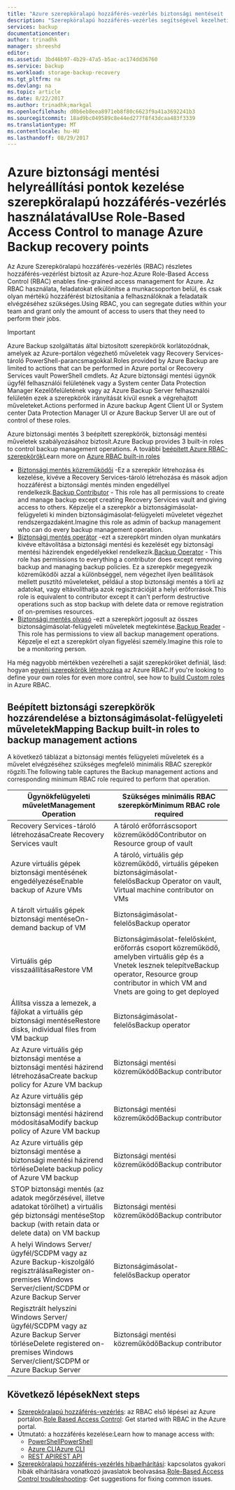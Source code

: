 ```yaml
---
title: "Azure szerepköralapú hozzáférés-vezérlés biztonsági mentéseit |} Microsoft Docs"
description: "Szerepköralapú hozzáférés-vezérlés segítségével kezelheti a biztonságimásolat-felügyeleti műveletek a Recovery Services-tároló elérésére."
services: backup
documentationcenter: 
author: trinadhk
manager: shreeshd
editor: 
ms.assetid: 3bd46b97-4b29-47a5-b5ac-ac174dd36760
ms.service: backup
ms.workload: storage-backup-recovery
ms.tgt_pltfrm: na
ms.devlang: na
ms.topic: article
ms.date: 8/22/2017
ms.author: trinadhk;markgal
ms.openlocfilehash: d0b6eb8eea8971eb8f80c6623f9a41a3692241b3
ms.sourcegitcommit: 18ad9bc049589c8e44ed277f8f43dcaa483f3339
ms.translationtype: MT
ms.contentlocale: hu-HU
ms.lasthandoff: 08/29/2017
---
```

# <a name="use-role-based-access-control-to-manage-azure-backup-recovery-points"></a><span data-ttu-id="a1492-103">Azure biztonsági mentési helyreállítási pontok kezelése szerepköralapú hozzáférés-vezérlés használatával</span><span class="sxs-lookup"><span data-stu-id="a1492-103">Use Role-Based Access Control to manage Azure Backup recovery points</span></span>
<span data-ttu-id="a1492-104">Az Azure Szerepköralapú hozzáférés-vezérlés (RBAC) részletes hozzáférés-vezérlést biztosít az Azure-hoz.</span><span class="sxs-lookup"><span data-stu-id="a1492-104">Azure Role-Based Access Control (RBAC) enables fine-grained access management for Azure.</span></span> <span data-ttu-id="a1492-105">Az RBAC használata, feladatokat elkülönítse a munkacsoporton belül, és csak olyan mértékű hozzáférést biztosítania a felhasználóknak a feladataik elvégzéséhez szükséges.</span><span class="sxs-lookup"><span data-stu-id="a1492-105">Using RBAC, you can segregate duties within your team and grant only the amount of access to users that they need to perform their jobs.</span></span>

> [!IMPORTANT]
> <span data-ttu-id="a1492-106">Azure Backup szolgáltatás által biztosított szerepkörök korlátozódnak, amelyek az Azure-portálon végezhető műveletek vagy Recovery Services-tároló PowerShell-parancsmagokkal.</span><span class="sxs-lookup"><span data-stu-id="a1492-106">Roles provided by Azure Backup are limited to actions that can be performed in Azure portal or Recovery Services vault PowerShell cmdlets.</span></span> <span data-ttu-id="a1492-107">Az Azure biztonsági mentési ügynök ügyfél felhasználói felületének vagy a System center Data Protection Manager Kezelőfelületének vagy az Azure Backup Server felhasználói felületén ezek a szerepkörök irányítását kívül esnek a végrehajtott műveleteket.</span><span class="sxs-lookup"><span data-stu-id="a1492-107">Actions performed in Azure backup Agent Client UI or System center Data Protection Manager UI or Azure Backup Server UI are out of control of these roles.</span></span>

<span data-ttu-id="a1492-108">Azure biztonsági mentés 3 beépített szerepkörök, biztonsági mentési műveletek szabályozásához biztosít.</span><span class="sxs-lookup"><span data-stu-id="a1492-108">Azure Backup provides 3 built-in roles to control backup management operations.</span></span> <span data-ttu-id="a1492-109">A további [beépített Azure RBAC-szerepkörök](../active-directory/role-based-access-built-in-roles.md)</span><span class="sxs-lookup"><span data-stu-id="a1492-109">Learn more on [Azure RBAC built-in roles](../active-directory/role-based-access-built-in-roles.md)</span></span>

* <span data-ttu-id="a1492-110">[Biztonsági mentés közreműködői](../active-directory/role-based-access-built-in-roles.md#backup-contributor) -Ez a szerepkör létrehozása és kezelése, kivéve a Recovery Services-tároló létrehozása és mások adjon hozzáférést a biztonsági mentés minden engedéllyel rendelkezik.</span><span class="sxs-lookup"><span data-stu-id="a1492-110">[Backup Contributor](../active-directory/role-based-access-built-in-roles.md#backup-contributor) - This role has all permissions to create and manage backup except creating Recovery Services vault and giving access to others.</span></span> <span data-ttu-id="a1492-111">Képzelje el a szerepkör a biztonságimásolat-felügyeleti ki minden biztonságimásolat-felügyeleti műveletet végezhet rendszergazdaként.</span><span class="sxs-lookup"><span data-stu-id="a1492-111">Imagine this role as admin of backup management who can do every backup management operation.</span></span>
* <span data-ttu-id="a1492-112">[Biztonsági mentés operátor](../active-directory/role-based-access-built-in-roles.md#backup-operator) -ezt a szerepkört minden olyan munkatárs kivéve eltávolítása a biztonsági mentési és kezelését egy biztonsági mentési házirendek engedélyekkel rendelkezik.</span><span class="sxs-lookup"><span data-stu-id="a1492-112">[Backup Operator](../active-directory/role-based-access-built-in-roles.md#backup-operator) - This role has permissions to everything a contributor does except removing backup and managing backup policies.</span></span> <span data-ttu-id="a1492-113">Ez a szerepkör megegyezik közreműködői azzal a különbséggel, nem végezhet ilyen beállítások mellett pusztító műveleteket, például a stop biztonsági mentés a törli az adatokat, vagy eltávolíthatja azok regisztrációját a helyi erőforrások.</span><span class="sxs-lookup"><span data-stu-id="a1492-113">This role is equivalent to contributor except it can't perform destructive operations such as stop backup with delete data or remove registration of on-premises resources.</span></span>
* <span data-ttu-id="a1492-114">[Biztonsági mentés olvasó](../active-directory/role-based-access-built-in-roles.md#backup-reader) -ezt a szerepkört jogosult az összes biztonságimásolat-felügyeleti műveletek megtekintése.</span><span class="sxs-lookup"><span data-stu-id="a1492-114">[Backup Reader](../active-directory/role-based-access-built-in-roles.md#backup-reader) - This role has permissions to view all backup management operations.</span></span> <span data-ttu-id="a1492-115">Képzelje el ezt a szerepkört olyan figyelési személy.</span><span class="sxs-lookup"><span data-stu-id="a1492-115">Imagine this role to be a monitoring person.</span></span>

<span data-ttu-id="a1492-116">Ha még nagyobb mértékben vezérelheti a saját szerepköröket definiál, lásd: hogyan [egyéni szerepkörök létrehozása](../active-directory/role-based-access-control-custom-roles.md) az Azure RBAC.</span><span class="sxs-lookup"><span data-stu-id="a1492-116">If you're looking to define your own roles for even more control, see how to [build Custom roles](../active-directory/role-based-access-control-custom-roles.md) in Azure RBAC.</span></span>



## <a name="mapping-backup-built-in-roles-to-backup-management-actions"></a><span data-ttu-id="a1492-117">Beépített biztonsági szerepkörök hozzárendelése a biztonságimásolat-felügyeleti műveletek</span><span class="sxs-lookup"><span data-stu-id="a1492-117">Mapping Backup built-in roles to backup management actions</span></span>
<span data-ttu-id="a1492-118">A következő táblázat a biztonsági mentés felügyeleti műveletek és a művelet elvégzéséhez szükséges megfelelő minimális RBAC szerepkör rögzíti.</span><span class="sxs-lookup"><span data-stu-id="a1492-118">The following table captures the Backup management actions and corresponding minimum RBAC role required to perform that operation.</span></span>

| <span data-ttu-id="a1492-119">Ügynökfelügyeleti művelet</span><span class="sxs-lookup"><span data-stu-id="a1492-119">Management Operation</span></span> | <span data-ttu-id="a1492-120">Szükséges minimális RBAC szerepkör</span><span class="sxs-lookup"><span data-stu-id="a1492-120">Minimum RBAC role required</span></span> |
| --- | --- |
| <span data-ttu-id="a1492-121">Recovery Services-tároló létrehozása</span><span class="sxs-lookup"><span data-stu-id="a1492-121">Create Recovery Services vault</span></span> | <span data-ttu-id="a1492-122">A tároló erőforráscsoport közreműködő</span><span class="sxs-lookup"><span data-stu-id="a1492-122">Contributor on Resource group of vault</span></span> |
| <span data-ttu-id="a1492-123">Azure virtuális gépek biztonsági mentésének engedélyezése</span><span class="sxs-lookup"><span data-stu-id="a1492-123">Enable backup of Azure VMs</span></span> | <span data-ttu-id="a1492-124">A tároló, virtuális gép közreműködő, virtuális gépeken biztonságimásolat-felelős</span><span class="sxs-lookup"><span data-stu-id="a1492-124">Backup Operator on vault, Virtual machine contributor on VMs</span></span> |
| <span data-ttu-id="a1492-125">A tárolt virtuális gépek biztonsági mentése</span><span class="sxs-lookup"><span data-stu-id="a1492-125">On-demand backup of VM</span></span> | <span data-ttu-id="a1492-126">Biztonságimásolat-felelős</span><span class="sxs-lookup"><span data-stu-id="a1492-126">Backup operator</span></span> |
| <span data-ttu-id="a1492-127">Virtuális gép visszaállítása</span><span class="sxs-lookup"><span data-stu-id="a1492-127">Restore VM</span></span> | <span data-ttu-id="a1492-128">Biztonságimásolat-felelősként, erőforrás csoport közreműködő, amelyben virtuális gép és a Vnetek lesznek telepítve</span><span class="sxs-lookup"><span data-stu-id="a1492-128">Backup operator, Resource group contributor in which VM and Vnets are going to get deployed</span></span> |
| <span data-ttu-id="a1492-129">Állítsa vissza a lemezek, a fájlokat a virtuális gép biztonsági mentése</span><span class="sxs-lookup"><span data-stu-id="a1492-129">Restore disks, individual files from VM backup</span></span> | <span data-ttu-id="a1492-130">Biztonságimásolat-felelős</span><span class="sxs-lookup"><span data-stu-id="a1492-130">Backup operator</span></span> |
| <span data-ttu-id="a1492-131">Az Azure virtuális gép biztonsági mentése a biztonsági mentési házirend létrehozása</span><span class="sxs-lookup"><span data-stu-id="a1492-131">Create backup policy for Azure VM backup</span></span> | <span data-ttu-id="a1492-132">Biztonsági mentési közreműködő</span><span class="sxs-lookup"><span data-stu-id="a1492-132">Backup contributor</span></span> |
| <span data-ttu-id="a1492-133">Az Azure virtuális gép biztonsági mentése a biztonsági mentési házirend módosítása</span><span class="sxs-lookup"><span data-stu-id="a1492-133">Modify backup policy of Azure VM backup</span></span> | <span data-ttu-id="a1492-134">Biztonsági mentési közreműködő</span><span class="sxs-lookup"><span data-stu-id="a1492-134">Backup contributor</span></span> |
| <span data-ttu-id="a1492-135">Az Azure virtuális gép biztonsági mentése a biztonsági mentési házirend törlése</span><span class="sxs-lookup"><span data-stu-id="a1492-135">Delete backup policy of Azure VM backup</span></span> | <span data-ttu-id="a1492-136">Biztonsági mentési közreműködő</span><span class="sxs-lookup"><span data-stu-id="a1492-136">Backup contributor</span></span> |
| <span data-ttu-id="a1492-137">STOP biztonsági mentés (az adatok megőrzésével, illetve adatokat törölhet) a virtuális gép biztonsági mentése</span><span class="sxs-lookup"><span data-stu-id="a1492-137">Stop backup (with retain data or delete data) on VM backup</span></span> | <span data-ttu-id="a1492-138">Biztonsági mentési közreműködő</span><span class="sxs-lookup"><span data-stu-id="a1492-138">Backup contributor</span></span> |
| <span data-ttu-id="a1492-139">A helyi Windows Server/ügyfél/SCDPM vagy az Azure Backup-kiszolgáló regisztrálása</span><span class="sxs-lookup"><span data-stu-id="a1492-139">Register on-premises Windows Server/client/SCDPM or Azure Backup Server</span></span> | <span data-ttu-id="a1492-140">Biztonságimásolat-felelős</span><span class="sxs-lookup"><span data-stu-id="a1492-140">Backup operator</span></span> |
| <span data-ttu-id="a1492-141">Regisztrált helyszíni Windows Server/ügyfél/SCDPM vagy az Azure Backup Server törlése</span><span class="sxs-lookup"><span data-stu-id="a1492-141">Delete registered on-premises Windows Server/client/SCDPM or Azure Backup Server</span></span> | <span data-ttu-id="a1492-142">Biztonsági mentési közreműködő</span><span class="sxs-lookup"><span data-stu-id="a1492-142">Backup contributor</span></span> |

## <a name="next-steps"></a><span data-ttu-id="a1492-143">Következő lépések</span><span class="sxs-lookup"><span data-stu-id="a1492-143">Next steps</span></span>
* <span data-ttu-id="a1492-144">[Szerepköralapú hozzáférés-vezérlés](../active-directory/role-based-access-control-configure.md): az RBAC első lépései az Azure portálon.</span><span class="sxs-lookup"><span data-stu-id="a1492-144">[Role Based Access Control](../active-directory/role-based-access-control-configure.md): Get started with RBAC in the Azure portal.</span></span>
* <span data-ttu-id="a1492-145">Útmutató: a hozzáférés kezelése:</span><span class="sxs-lookup"><span data-stu-id="a1492-145">Learn how to manage access with:</span></span>
  * [<span data-ttu-id="a1492-146">PowerShell</span><span class="sxs-lookup"><span data-stu-id="a1492-146">PowerShell</span></span>](../active-directory/role-based-access-control-manage-access-powershell.md)
  * [<span data-ttu-id="a1492-147">Azure CLI</span><span class="sxs-lookup"><span data-stu-id="a1492-147">Azure CLI</span></span>](../active-directory/role-based-access-control-manage-access-azure-cli.md)
  * [<span data-ttu-id="a1492-148">REST API</span><span class="sxs-lookup"><span data-stu-id="a1492-148">REST API</span></span>](../active-directory/role-based-access-control-manage-access-rest.md)
* <span data-ttu-id="a1492-149">[Szerepköralapú hozzáférés-vezérlés hibaelhárítási](../active-directory/role-based-access-control-troubleshooting.md): kapcsolatos gyakori hibák elhárítására vonatkozó javaslatok beolvasása.</span><span class="sxs-lookup"><span data-stu-id="a1492-149">[Role-Based Access Control troubleshooting](../active-directory/role-based-access-control-troubleshooting.md): Get suggestions for fixing common issues.</span></span>
